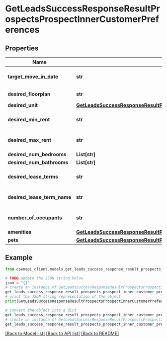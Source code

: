 # GetLeadsSuccessResponseResultProspectsProspectInnerCustomerPreferences


## Properties

Name | Type | Description | Notes
------------ | ------------- | ------------- | -------------
**target_move_in_date** | **str** | The target move-in date. | [optional] 
**desired_floorplan** | **str** | The desired floorplan. | [optional] 
**desired_unit** | [**GetLeadsSuccessResponseResultProspectsProspectInnerCustomerPreferencesDesiredUnit**](GetLeadsSuccessResponseResultProspectsProspectInnerCustomerPreferencesDesiredUnit.md) |  | [optional] 
**desired_min_rent** | **str** | The desired minimum rent. | [optional] 
**desired_max_rent** | **str** | The desired maximum rent. | [optional] 
**desired_num_bedrooms** | **List[str]** |  | [optional] 
**desired_num_bathrooms** | **List[str]** |  | [optional] 
**desired_lease_terms** | **str** | The desired lease terms. | [optional] 
**desired_lease_term_name** | **str** | The name of the lease term. | [optional] 
**number_of_occupants** | **str** | The number of occupants. | [optional] 
**amenities** | [**GetLeadsSuccessResponseResultProspectsProspectInnerCustomerPreferencesAmenities**](GetLeadsSuccessResponseResultProspectsProspectInnerCustomerPreferencesAmenities.md) |  | [optional] 
**pets** | [**GetLeadsSuccessResponseResultProspectsProspectInnerCustomerPreferencesPets**](GetLeadsSuccessResponseResultProspectsProspectInnerCustomerPreferencesPets.md) |  | [optional] 

## Example

```python
from openapi_client.models.get_leads_success_response_result_prospects_prospect_inner_customer_preferences import GetLeadsSuccessResponseResultProspectsProspectInnerCustomerPreferences

# TODO update the JSON string below
json = "{}"
# create an instance of GetLeadsSuccessResponseResultProspectsProspectInnerCustomerPreferences from a JSON string
get_leads_success_response_result_prospects_prospect_inner_customer_preferences_instance = GetLeadsSuccessResponseResultProspectsProspectInnerCustomerPreferences.from_json(json)
# print the JSON string representation of the object
print(GetLeadsSuccessResponseResultProspectsProspectInnerCustomerPreferences.to_json())

# convert the object into a dict
get_leads_success_response_result_prospects_prospect_inner_customer_preferences_dict = get_leads_success_response_result_prospects_prospect_inner_customer_preferences_instance.to_dict()
# create an instance of GetLeadsSuccessResponseResultProspectsProspectInnerCustomerPreferences from a dict
get_leads_success_response_result_prospects_prospect_inner_customer_preferences_from_dict = GetLeadsSuccessResponseResultProspectsProspectInnerCustomerPreferences.from_dict(get_leads_success_response_result_prospects_prospect_inner_customer_preferences_dict)
```
[[Back to Model list]](../README.md#documentation-for-models) [[Back to API list]](../README.md#documentation-for-api-endpoints) [[Back to README]](../README.md)


